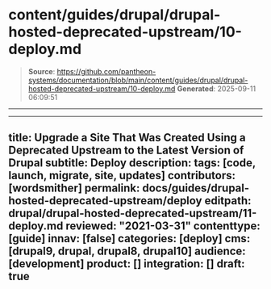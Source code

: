 # content/guides/drupal/drupal-hosted-deprecated-upstream/10-deploy.md

> **Source**: https://github.com/pantheon-systems/documentation/blob/main/content/guides/drupal/drupal-hosted-deprecated-upstream/10-deploy.md
> **Generated**: 2025-09-11 06:09:51

---

---
title: Upgrade a Site That Was Created Using a Deprecated Upstream to the Latest Version of Drupal
subtitle: Deploy
description: 
tags: [code, launch, migrate, site, updates]
contributors: [wordsmither]
permalink: docs/guides/drupal-hosted-deprecated-upstream/deploy
editpath: drupal/drupal-hosted-deprecated-upstream/11-deploy.md
reviewed: "2021-03-31"
contenttype: [guide]
innav: [false]
categories: [deploy]
cms: [drupal9, drupal, drupal8, drupal10]
audience: [development]
product: []
integration: []
draft: true
---

<Partial file="drupal/deploy-live.md" />
